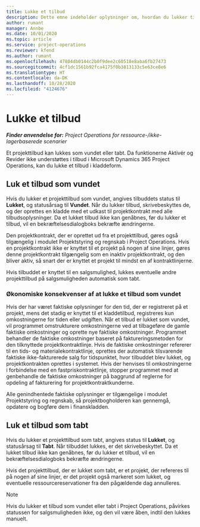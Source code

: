 ```yaml
---
title: Lukke et tilbud
description: Dette emne indeholder oplysninger om, hvordan du lukker tilbud i Project Operations.
author: rumant
manager: Annbe
ms.date: 10/01/2020
ms.topic: article
ms.service: project-operations
ms.reviewer: kfend
ms.author: rumant
ms.openlocfilehash: 47804db0144c2b0f9dee2c60518e8aba6fb27473
ms.sourcegitcommit: 4cf1dc1561b92fca4175f0b3813133c5e63ce8e6
ms.translationtype: HT
ms.contentlocale: da-DK
ms.lasthandoff: 10/28/2020
ms.locfileid: "4124676"
---
```

# <a name="close-a-quote"></a>Lukke et tilbud

_**Finder anvendelse for:** Project Operations for ressource-/ikke-lagerbaserede scenarier_

Et projekttilbud kan lukkes som vundet eller tabt. Da funktionerne Aktivér og Revider ikke understøttes i tilbud i Microsoft Dynamics 365 Project Operations, kan du lukke et tilbud i kladdeform.

## <a name="close-a-quote-as-won"></a>Luk et tilbud som vundet

Hvis du lukker et projekttilbud som vundet, angives tilbuddets status til **Lukket**, og statusårsag til **Vundet**. Når du lukker tilbud, skrivebeskyttes de, og der oprettes en kladde med et udkast til projektkontrakt med alle tilbudsoplysninger. Da et lukket tilbud ikke kan genåbnes, før du lukker et tilbud, vil en bekræftelsesdialogboks bekræfte ændringerne.

Den projektkontrakt, der er oprettet ud fra et projekttilbud, gøres også tilgængelig i modulet Projektstyring og regnskab i Project Operations. Hvis en projektkontrakt ikke er knyttet til et projekt på nogen af sine linjer, gøres denne projektkontrakt tilgængelig som en inaktiv projektkontrakt, og den bliver aktiv, så snart der er knyttet et projekt til mindst en af kontraktlinjerne.

Hvis tilbuddet er knyttet til en salgsmulighed, lukkes eventuelle andre projekttilbud på salgsmuligheden automatisk som tabt.

### <a name="financial-impact-of-closing-a-quote-as-won"></a>Økonomiske konsekvenser af at lukke et tilbud som vundet

Hvis der har været faktiske oplysninger for den tid, der er registreret på et projekt, mens det stadig er knyttet til et kladdetilbud, registreres kun omkostningerne for tiden eller udgiften. Når et tilbud er lukket som vundet, vil programmet omstrukturere omkostningerne ved at tilbageføre de gamle faktiske omkostninger og oprette nye faktiske omkostninger. Programmet behandler de faktiske omkostninger baseret på faktureringsmetoden for den tilknyttede projektkontraktlinje. Hvis de faktiske omkostninger refererer til en tids- og materialekontraktlinje, oprettes der automatisk tilsvarende faktiske ikke-fakturerede salg for tidspunktet, hvor tilbuddet blev lukket, og projektkontrakten oprettes i systemet. Hvis der henvises til omkostningerne i forbindelse med en fastpriskontraktlinje, stopper programmet med at genbehandle de faktiske omkostninger på baggrund af reglerne for opdeling af fakturering for projektkontraktkunderne.

Alle genindhentede faktiske oplysninger er tilgængelige i modulet Projektstyring og regnskab, så projektbogholderen kan gennemgå, opdatere og bogføre dem i finanskladden. 

## <a name="close-a-quote-as-lost"></a>Luk et tilbud som tabt

Hvis du lukker et projekttilbud som tabt, angives status til **Lukket**, og statusårsag til **Tabt**. Når tilbuddet lukkes, er det skrivebeskyttet. Da et lukket tilbud ikke kan genåbnes, før du lukker et tilbud, vil en bekræftelsesdialogboks bekræfte ændringerne.

Hvis det projekttilbud, der er lukket som tabt, er et projekt, der refereres til på nogen af sine linjer, er det projekt også markeret som lukket, og eventuelle ressourcereservationer fra den pågældende dag annulleres.

> [!NOTE]
> Hvis du lukker et tilbud som vundet eller tabt i Project Operations, påvirkes statussen for salgsmuligheden ikke, og den vil være åben, indtil den lukkes manuelt.
